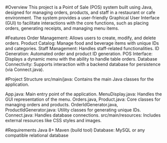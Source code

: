 #Overview
This project is a Point of Sale (POS) system built using Java, designed for managing orders, products, and staff in a restaurant or cafe environment. The system provides a user-friendly Graphical User Interface (GUI) to facilitate interactions with the core functions, such as placing orders, generating receipts, and managing menu items.

#Features
Order Management: Allows users to create, modify, and delete orders.
Product Catalog: Manage food and beverage items with unique IDs and categories.
Staff Management: Handles staff-related functionalities.
ID Generation: Automated order and product ID generation.
POS Interface: Displays a dynamic menu with the ability to handle table orders.
Database Connectivity: Supports interaction with a backend database for persistence (via Connect.java).

#Project Structure
src/main/java: Contains the main Java classes for the application.

App.java: Main entry point of the application.
MenuDisplay.java: Handles the GUI representation of the menu.
Orders.java, Product.java: Core classes for managing orders and products.
OrderIdGenerator.java, ProductIdGenerator.java: Utility classes for generating unique IDs.
Connect.java: Handles database connections.
src/main/resources: Includes external resources like CSS styles and images.

#Requirements
Java 8+
Maven (build tool)
Database: MySQL or any compatible relational database

